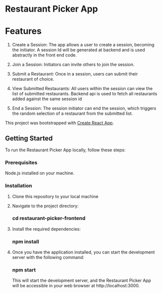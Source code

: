 # Restaurant Picker App

# Features

1. Create a Session: The app allows a user to create a session, becoming the initiator. A session Id will be generated at backend and is used abstractly in the front end code.

2. Join a Session: Initiators can invite others to join the session. 

3. Submit a Restaurant: Once in a session, users can submit their restaurant of choice.

4. View Submitted Restaurants: All users within the session can view the list of submitted restaurants. Backend api is used to fetch all restaurants added against the same session id

5. End a Session: The session initiator can end the session, which triggers the random selection of a restaurant from the submitted list.


This project was bootstrapped with [Create React App](https://github.com/facebook/create-react-app).

## Getting Started

To run the Restaurant Picker App locally, follow these steps:

### Prerequisites
Node.js installed on your machine.

### Installation

1. Clone this repository to your local machine
2. Navigate to the project directory:

    ### cd restaurant-picker-frontend

3. Install the required dependencies: 
    
    ### npm install

4. Once you have the application installed, you can start the development server with the following command:

    ### npm start

    This will start the development server, and the Restaurant Picker App will be accessible in your web browser at http://localhost:3000.


  
